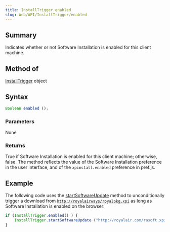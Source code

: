 ```yaml
---
title: InstallTrigger.enabled
slug: Web/API/InstallTrigger/enabled
---
```

## Summary

Indicates whether or not Software Installation is enabled for this client machine.

## Method of

[InstallTrigger](/en-US/docs/Web/API/InstallTrigger)
object

## Syntax

```js
Boolean enabled ();
```

### Parameters

None

### Returns

True if Software Installation is enabled for this client machine; otherwise, false. The
method reflects the value of the Software Installation preference in the user
interface, and of the `xpinstall.enabled` preference in pref.js.

## Example

The following code uses the [startSoftwareUpdate](/en-US/docs/Web/API/InstallTrigger/startSoftwareUpdate) method to unconditionally trigger a download from
[`http://royalairways/royalpkg.xpi`](http://royalairways/royalpkg.xpi)
as long as Software Installation is enabled on the browser:

```js
if (InstallTrigger.enabled() ) {
    InstallTrigger.startSoftwareUpdate ("http://royalair.com/rasoft.xpi");
}
```
